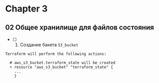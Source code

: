 # Chapter 3

## 02 Общее хранилище для файлов состояния

- [ ] 1.  Создание бакета `S3_bucket`

```terminal
Terraform will perform the following actions:

  # aws_s3_bucket.terraform_state will be created
  + resource "aws_s3_bucket" "terraform_state" {
    ...
    }
```
